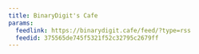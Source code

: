 ```yaml
---
title: BinaryDigit's Cafe
params:
  feedlink: https://binarydigit.cafe/feed/?type=rss
  feedid: 375565de745f5321f52c32795c2679ff
---
```

